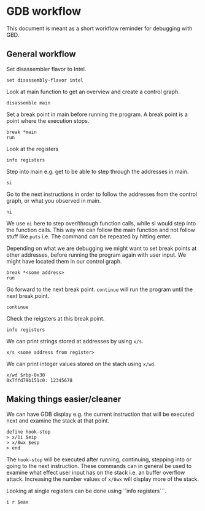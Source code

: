 # GDB workflow
This document is meant as a short workflow reminder for debugging with GBD.

## General workflow
Set disassembler flavor to Intel.
```
set disassembly-flavor intel 
```
Look at main function to get an overview and create a control graph.
```
disassemble main
```
Set a break point in main before running the program. A break point is a point where the execution stops.
```
break *main
run
```
Look at the registers
```
info registers
```
Step into main e.g. get to be able to step through the addresses in main.
```
si
```
Go to the next instructions in order to follow the addresses from the control graph, or what you observed in main.
```
ni
```
We use ```ni``` here to step over/through function calls, while si would step into the function calls. This way we can follow the main function and not follow stuff like ```puts``` i.e. 
The command can be repeated by hitting enter. 

Depending on what we are debugging we might want to set break points at other addresses, before running the program again with user input. We might have located them in our control graph.
```
break *<some address>
run
```
Go forward to the next break point. ```continue``` will run the program until the next break point.
```
continue
```
Check the reigsters at this break point.
```
info registers
```
We can print strings stored at addresses by using ```x/s```.
```
x/s <some address from register>
```
We can print integer values stored on the stach using ```x/wd```.
```
x/wd $rbp-0x30
0x7ffd79b151c0:	12345678
```

## Making things easier/cleaner
We can have GDB display e.g. the current instruction that will be executed next and examine the stack at that point.
```
define hook-stop
> x/1i $eip
> x/8wx $esp
> end
```
The ```hook-stop``` will be executed after running, continuing, stepping into or going to the next instruction. These commands can in general be used to examine what effect user input has on the stack i.e. an buffer overflow attack. Increasing the number values of ```x/8wx``` will display more of the stack.

Looking at single registers can be done using ``ìnfo registers```.
```
i r $eax
``` 
